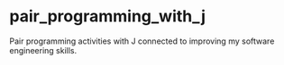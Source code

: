 # pair_programming_with_j
Pair programming activities with J connected to improving my software engineering skills.
